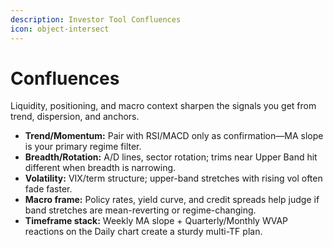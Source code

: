 ```yaml
---
description: Investor Tool Confluences
icon: object-intersect
---
```


# Confluences

Liquidity, positioning, and macro context sharpen the signals you get from trend, dispersion, and anchors.

* **Trend/Momentum:** Pair with RSI/MACD only as confirmation—MA slope is your primary regime filter.
* **Breadth/Rotation:** A/D lines, sector rotation; trims near Upper Band hit different when breadth is narrowing.
* **Volatility:** VIX/term structure; upper-band stretches with rising vol often fade faster.
* **Macro frame:** Policy rates, yield curve, and credit spreads help judge if band stretches are mean-reverting or regime-changing.
* **Timeframe stack:** Weekly MA slope + Quarterly/Monthly WVAP reactions on the Daily chart create a sturdy multi-TF plan.
